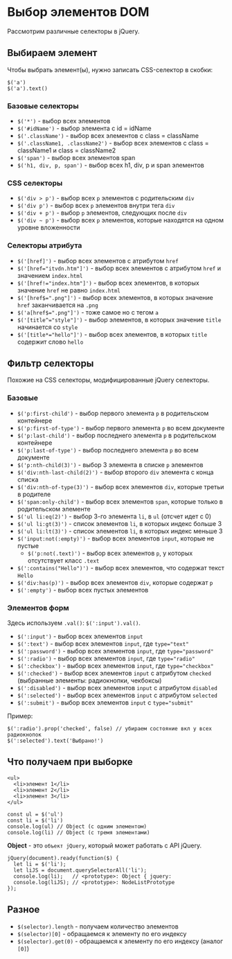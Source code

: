# Выбор элементов DOM
Рассмотрим различные селекторы в jQuery.

## Выбираем элемент
Чтобы выбрать элемент(ы), нужно записать CSS-селектор в скобки:

    $('a')
    $('a').text()

### Базовые селекторы
- `$('*')` - выбор всех элементов
- `$('#idName')` - выбор элемента с id = idName
- `$('.className')` - выбор всех элементов с class = className
- `$('.className1, .className2')` - выбор всех элементов с class = className1 и class = className2
- `$('span')` - выбор всех элементов span
- `$('h1, div, p, span')` - выбор всех h1, div, p и span элементов

### CSS селекторы
- `$('div > p')` - выбор всех `p` элементов с родительским `div`
- `$('div p')` - выбор всех `p` элементов внутри тега `div`
- `$('div + p')` - выбор `p` элементов, следующих после `div`
- `$('div ~ p')` - выбор всех `p` элементов, которые находятся на одном уровне вложенности

### Селекторы атрибута
- `$('[href]')` - выбор всех элементов с атрибутом `href`
- `$('[href="itvdn.htm"]')` - выбор всех элементов с атрибутом `href` и значением `index.html`
- `$('[href!="index.htm"]')` - выбор всех элементов, в которых значение `href` не равно `index.html`
- `$('[href$=".png"]')` - выбор всех элементов, в которых значение `href` заканчивается на `.png`
- `$('a[href$=".png"]')` - тоже самое но с тегом `a`
- `$('[title^="style"]')` - выбор элементов, в которых значение `title` начинается со `style`
- `$('[title*="hello"]')` - выбор всех элементов, в которых `title` coдержит слово `hello`

## Фильтр селекторы
Похожие на CSS селекторы, модифицированные jQuery селекторы.

### Базовые
- `$('p:first-child')` - выбор первого элемента `p` в родительском контейнере
- `$('p:first-of-type')` - выбор первого элемента `p` во всем документе
- `$('p:last-child')` - выбор последнего элемента `p` в родительском контейнере
- `$('p:last-of-type')` - выбор последнего элемента `p` во всем документе
- `$('p:nth-child(3)')` - выбор 3 элемента в списке `p` элементов
- `$('div:nth-last-child(2)')` - выбор второго `div` элемента с конца списка
- `$('div:nth-of-type(3)')` - выбор всех элементов `div`, которые третьи в родителе
- `$('span:only-child')` - выбор всех элементов `span`, которые только в родительском элементе
- `$('ul li:eq(2)')` - выбор 3-го элемента `li`, в `ul` (отсчет идет с 0)
- `$('ul li:gt(3)')` - список элементов `li`, в которых индекс больше 3
- `$('ul li:lt(3)')` - список элементов `li`, в которых индекс меньше 3
- `$('input:not(:empty)')` - выбор всех элементов `input`, которые не пустые
  - `$('p:not(.text)')` - выбор всех элементов `p`, у которых отсутствует класс `.text`
- `$(':contains("Hello")')` - выбор всех элементов, что содержат текст `Hello`
- `$('div:has(p)')` - выбор всех элементов `div`, которые содержат `p`
- `$(':empty')` - выбор всех пустых элементов

### Элементов форм
Здесь используем `.val()`: `$(':input').val()`.

- `$(':input')` - выбор всех элементов `input`
- `$(':text')` - выбор всех элементов `input`, где `type="text"`
- `$(':password')` - выбор всех элементов `input`, где `type="password"`
- `$(':radio')` - выбор всех элементов `input`, где `type="radio"`
- `$(':checkbox')` - выбор всех элементов `input`, где `type="checkbox"`
- `$(':checked')` - выбор всех элементов `input` c атрибутом `checked` (выбранные элементы: радиокнопки, чекбоксы)
- `$(':disabled')` - выбор всех элементов `input` с атрибутом `disabled`
- `$(':selected')` - выбор всех элементов `input` c атрибутом `selected`
- `$(':submit')` - выбор всех элементов `input` c `type="submit"`

Пример:

    $(':radio').prop('checked', false) // убираем состояние вкл у всех радиокнопок
    $(':selected').text('Выбрано!')

## Что получаем при выборке

    <ul>
      <li>элемент 1</li>
      <li>элемент 2</li>
      <li>элемент 3</li>
    </ul>

    const ul = $('ul')
    const li = $('li')
    console.log(ul) // Object (с одним элементом)
    console.log(li) // Object (с тремя элементами)

**Object** - это `объект jQuery`, который может работать с API jQuery.

    jQuery(document).ready(function($) {
      let li = $('li');
      let liJS = document.querySelectorAll('li');
      console.log(li);   // <prototype>: Object { jquery:
      console.log(liJS); // <prototype>: NodeListPrototype
    });

## Разное
- `$(selector).length` - получаем количество элементов
- `$(selector)[0]` - обращаемся к элементу по его индексу
- `$(selector).get(0)` - обращаемся к элементу по его индексу (аналог `[0]`)
